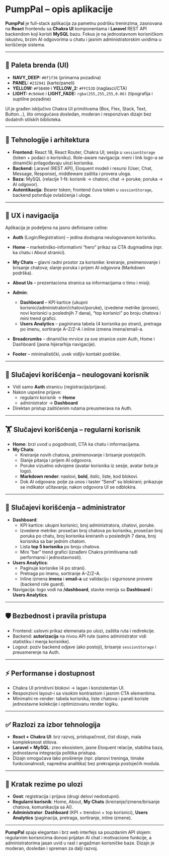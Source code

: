 # PumpPal – opis aplikacije

**PumpPal** je full-stack aplikacija za pametnu podršku treninzima, zasnovana na **React** frontendu sa **Chakra UI** komponentama i **Laravel** REST API backendom koji koristi **MySQL** bazu. Fokus je na jednostavnom korisničkom iskustvu, brzim AI odgovorima u chatu i jasnim administratorskim uvidima u korišćenje sistema.

---

## 🎨 Paleta brenda (UI)

- **NAVY_DEEP:** `#0f1f36` (primarna pozadina)
- **PANEL:** `#232941` (karte/paneli)
- **YELLOW:** `#F5B400` i **YELLOW_2:** `#FFC53D` (naglasci/CTA)
- **LIGHT:** `#c9d4e6` i **LIGHT_FADE:** `rgba(255,255,255,0.06)` (tipografija i suptilne pozadine)

UI je građen isključivo Chakra UI primitivama (Box, Flex, Stack, Text, Button…), što omogućava dosledan, moderan i responzivan dizajn bez dodatnih stilskih biblioteka.

---

## 🧱 Tehnologije i arhitektura

- **Frontend:** React 18, React Router, Chakra UI; sesija u `sessionStorage` (token + podaci o korisniku). Role-aware navigacija: meni i link logo-a se dinamički prilagođavaju ulozi korisnika.
- **Backend:** Laravel (REST API), Eloquent modeli i resursi (User, Chat, Message, Response), middleware zaštita i provera uloga.
- **Baza:** MySQL (relacije 1-N: korisnik → chatovi; chat → poruke; poruka → AI odgovor).
- **Autentikacija:** Bearer token; frontend čuva token u `sessionStorage`, backend potvrđuje ovlašćenja i uloge.

---

## 🧭 UX i navigacija

Aplikacija je podeljena na jasno definisane celine:

- **Auth** (Login/Registration) – jedina dostupna neulogovanom korisniku.
- **Home** – marketinško-informativni “hero” prikaz sa CTA dugmadima (npr. ka chatu i About stranici).
- **My Chats** – glavni radni prostor za korisnike: kreiranje, preimenovanje i brisanje chatova; slanje poruka i prijem AI odgovora (Markdown podrška).
- **About Us** – prezentaciona stranica sa informacijama o timu i misiji.
- **Admin**:  
  - **Dashboard** – KPI kartice (ukupni korisnici/administratori/chatovi/poruke), izvedene metrike (proseci, novi korisnici u poslednjih 7 dana), “top korisnici” po broju chatova i mini trend grafici.  
  - **Users Analytics** – paginirana tabela (4 korisnika po strani), pretraga po imenu, sortiranje A–Z/Z–A i inline izmena imena/email-a.

- **Breadcrumbs** – dinamičke mrvice za sve stranice *osim* Auth, Home i Dashboard (jasna hijerarhija navigacije).
- **Footer** – minimalistički, uvek vidljiv kontakt podrške.

---

## 👤 Slučajevi korišćenja – neulogovani korisnik

- Vidi samo **Auth** stranicu (registracija/prijava).
- Nakon uspešne prijave:  
  - regularni korisnik → **Home**  
  - administrator → **Dashboard**  
- Direktan pristup zaštićenim rutama preusmerava na Auth.

---

## 🏋️ Slučajevi korišćenja – regularni korisnik

- **Home**: brzi uvod u pogodnosti, CTA ka chatu i informacijama.
- **My Chats**:
  - Kreiranje novih chatova, preimenovanje i brisanje postojećih.
  - Slanje pitanja i prijem AI odgovora.
  - Poruke vizuelno odvojene (avatar korisnika iz sesije, avatar bota je logo).
  - **Markdown render**: naslovi, **bold**, *italic*, liste, kod blokovi.
  - Dok AI odgovara: polje za unos i taster “Send” su blokirani; prikazuje se indikator učitavanja; nakon odgovora UI se odblokira.

---

## 🔐 Slučajevi korišćenja – administrator

- **Dashboard**:
  - KPI kartice: ukupni korisnici, broj administratora, chatovi, poruke.
  - Izvedene metrike: prosečan broj chatova po korisniku, prosečan broj poruka po chatu, broj korisnika kreiranih u poslednjih 7 dana, broj korisnika sa bar jednim chatom.
  - Lista **top 5 korisnika** po broju chatova.
  - Mini “bar” trend grafici (izrađeni Chakra primitivama radi performansi i jednostavnosti).
- **Users Analytics**:
  - Paginuje korisnike (4 po strani).
  - Pretraga po imenu, sortiranje A–Z/Z–A.
  - Inline izmena **imena** i **email-a** uz validaciju i sigurnosne provere (backend role guard).
- Navigacija: logo vodi na **/dashboard**, stavke menija su **Dashboard** i **Users Analytics**.

---

## 🛡️ Bezbednost i pravila pristupa

- Frontend: uslovni prikaz elemenata po ulozi, zaštita ruta i redirekcije.
- Backend: **autorizacija** na nivou API rute (samo administrator vidi statistiku i menja korisnike).
- Logout: poziv backend odjave (ako postoji), brisanje `sessionStorage` i preusmerenje na Auth.

---

## ⚡ Performanse i dostupnost

- Chakra UI primitivni blokovi → lagan i konzistentan UI.
- Responzivni layout-i sa visokim kontrastom i jasnim CTA elementima.
- Minimalni re-render: tabela korisnika, liste chatova i paneli koriste jednostavne kolekcije i optimizovanu render logiku.

---

## ✅ Razlozi za izbor tehnologija

- **React + Chakra UI**: brz razvoj, pristupačnost, čist dizajn, mala kompleksnost stilova.
- **Laravel + MySQL**: zreo ekosistem, jasne Eloquent relacije, stabilna baza, jednostavna integracija politika pristupa.
- Dizajn omogućava lako proširenje (npr. planovi treninga, timske funkcionalnosti, napredna analitika) bez prekrajanja postojećih modula.

---

## 🧩 Kratak rezime po ulozi

- **Gost**: registracija i prijava (drugi delovi nedostupni).
- **Regularni korisnik**: Home, About, **My Chats** (kreiranje/izmene/brisanje chatova, komunikacija sa AI).
- **Administrator**: **Dashboard** (KPI + trendovi + top korisnici), **Users Analytics** (paginacija, pretraga, sortiranje, inline izmene).

---

**PumpPal** spaja elegantan i brz web interfejs sa pouzdanim API slojem: regularnim korisnicima donosi prijatan AI chat i motivacione funkcije, a administratorima jasan uvid u rast i angažman korisničke baze. Dizajn je moderan, dosledan i spreman za dalji razvoj.
